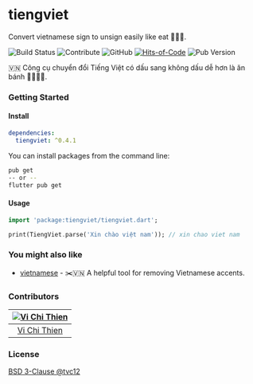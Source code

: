 # tiengviet

Convert vietnamese sign to unsign easily like eat 🥞🥞🥞.

![Build Status](https://img.shields.io/travis/com/tvc12/tiengviet?style=flat-square)
![Contribute](https://img.shields.io/github/contributors/tvc12/tiengviet.svg?style=flat-square)
![GitHub](https://img.shields.io/github/license/tvc12/tiengviet.svg?style=flat-square)
[![Hits-of-Code](https://hitsofcode.com/github/tvc12/tiengviet)](https://hitsofcode.com/view/github/tvc12/tiengviet?style=flat-square)
![Pub Version](https://img.shields.io/pub/v/tiengviet?style=flat-square)

🇻🇳 Công cụ chuyển đổi Tiếng Việt có dấu sang không dấu dễ hơn là ăn bánh 🥞🥞🥞🥞.

### Getting Started

#### Install

```yml
dependencies:
  tiengviet: ^0.4.1
```

You can install packages from the command line:

```bash
pub get
-- or --
flutter pub get
```

#### Usage

```dart
import 'package:tiengviet/tiengviet.dart';

print(TiengViet.parse('Xin chào việt nam')); // xin chao viet nam
```

### You might also like

- [vietnamese](https://github.com/103cuong/vietnamese) - ✂️🇻🇳 A helpful tool for removing Vietnamese accents.

### Contributors

| [![Vi Chi Thien](https://github.com/tvc12.png?size=100)](https://github.com/tvc12) |
| :--------------------------------------------------------------------------------: |
|                      [Vi Chi Thien](https://github.com/tvc12)                      |


### License

[BSD 3-Clause @tvc12](./LICENSE)
